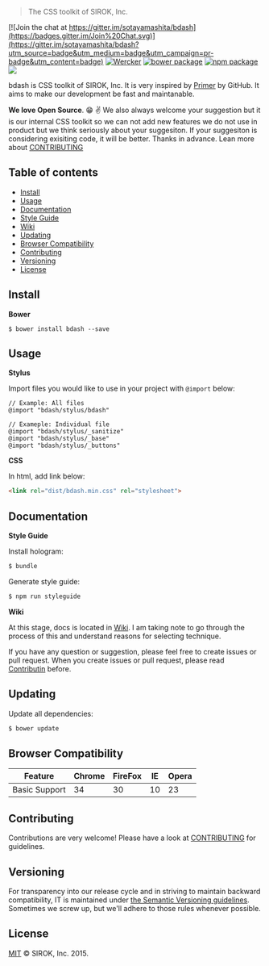 > The CSS toolkit of SIROK, Inc.

[![Join the chat at https://gitter.im/sotayamashita/bdash](https://badges.gitter.im/Join%20Chat.svg)](https://gitter.im/sotayamashita/bdash?utm_source=badge&utm_medium=badge&utm_campaign=pr-badge&utm_content=badge)
[![Wercker][wercker-badge]][releases]
[![bower package][bower-badge]][releases]
[![npm package][npm-badge]][releases] 
[![][mit-badge]][mit]

bdash is CSS toolkit of SIROK, Inc. It is very inspired by [Primer][primer] by GitHub. It aims to make our development be fast and maintanable.

 **We love Open Source**. :grin: :v: We also always welcome your suggestion but it is our internal CSS toolkit so we can not add new features we do not use in product but we think seriously about your suggesiton. If your suggesiton is considering exisiting code, it will be better. Thanks in advance. Lean more about [CONTRIBUTING](#contributing)

## Table of contents

* [Install](#install)
* [Usage](#usage)
* [Documentation](#documentation)
 * [Style Guide](#style-guide)
 * [Wiki](#wiki)
* [Updating](#updating)
* [Browser Compatibility](#browser-compatibility)
* [Contributing](#contributing)
* [Versioning](#versioning)
* [License](#license)

## Install

**Bower**

```
$ bower install bdash --save
```

## Usage

**Stylus**

Import files you would like to use in your project with `@import` below:

```stylus
// Example: All files
@import "bdash/stylus/bdash"

// Exameple: Individual file
@import "bdash/stylus/_sanitize"
@import "bdash/stylus/_base"
@import "bdash/stylus/_buttons"
```

**CSS**

In html, add link below:

```html
<link rel="dist/bdash.min.css" rel="stylesheet">
```

## Documentation

**Style Guide**

Install hologram:

```bash
$ bundle
```

Generate style guide:

```bash
$ npm run styleguide
```

**Wiki**

At this stage, docs is located in [Wiki](https://github.com/sotayamashita/bdash/wiki). I am taking note to go through the process of this and understand reasons for selecting technique.

If you have any question or suggestion, please feel free to create issues or pull request. When you create issues or pull request, please read [Contributin](#contributing) before.

## Updating

Update all dependencies:

```bash
$ bower update
```

## Browser Compatibility

| Feature       | Chrome        | FireFox       | IE            |  Opera         |
| ------------- | ------------- | ------------- | ------------- | ------------- |
| Basic Support | 34            | 30            | 10            |  23           |

## Contributing

Contributions are very welcome! Please have a look at [CONTRIBUTING](CONTRIBUTING.md) for guidelines.

## Versioning

For transparency into our release cycle and in striving to maintain backward compatibility, IT is maintained under [the Semantic Versioning guidelines](http://semver.org/). Sometimes we screw up, but we'll adhere to those rules whenever possible.

## License

[MIT][mit] © SIROK, Inc. 2015.

[mit]:            https://github.com/sotayamashita/bdash/blob/master/LICENSE
[mit-badge]:      https://img.shields.io/github/license/sotayamashita/bdash.svg?style=flat-square
[releases]:       https://github.com/sotayamashita/bdash/releases
[npm-pkg-link]:   https://www.npmjs.org/package/bdash
[npm-badge]:      https://img.shields.io/npm/v/bdash.svg?style=flat-square
[bower-badge]:    https://img.shields.io/bower/v/bdash.svg?style=flat-square
[wercker-badge]:  https://img.shields.io/wercker/ci/wercker/docs.svg?style=flat-square
[dl-badge]:       http://img.shields.io/npm/dm/bdash.svg?style=flat-square
[primer]:         https://github.com/primer/primer
